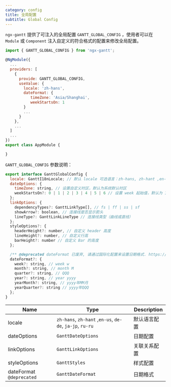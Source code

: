 ```yaml
---
category: config
title: 全局配置
subtitle: Global Config
---
```


`ngx-gantt` 提供了可注入的全局配置 `GANTT_GLOBAL_CONFIG` ，使用者可以在 `Module` 或 `Component` 注入自定义的符合格式的配置来修改全局配置。

```javascript
import { GANTT_GLOBAL_CONFIG } from 'ngx-gantt';

@NgModule({
  ...
  providers: [
    {
      provide: GANTT_GLOBAL_CONFIG,
      useValue: {
        locale: 'zh-hans',
        dateFormat: {
           timeZone: 'Asia/Shanghai',
           weekStartsOn: 1
        }
        ...
      }
    },
    ...
  ]
  ...
})
export class AppModule {

}

```

`GANTT_GLOBAL_CONFIG` 参数说明：

```javascript
export interface GanttGlobalConfig {
  locale: GanttI18nLocale; // 默认 locale 可选语言：zh-hans, zh-hant ,en-us, de-de, ja-jp, ru-ru
  dateOptions: {
    timeZone: string, // 设置自定义时区，默认为系统默认时区
    weekStartsOn?: 0 | 1 | 2 | 3 | 4 | 5 | 6 // 设置 week 起始值，默认为 1
  };
  linkOptions: {
    dependencyTypes?: GanttLinkType[], // fs | ff | ss | sf
    showArrow?: boolean, // 连接线是否显示箭头
    lineType?: GanttLinkLineType // 连接线类型（曲线或直线）
  };
  styleOptions?: {
    headerHeight?: number, // 自定义 header 高度
    lineHeight?: number, // 自定义行高
    barHeight?: number // 自定义 Bar 的高度
  };

  /** @deprecated dateFormat 已废弃, 请通过国际化配置来设置日期格式. https://worktile.github.io/ngx-gantt/guides/configuration/i18n */
  dateFormat?: {
    week?: string, // week w
    month?: string, // month M
    quarter?: string, // QQQ
    year?: string, // year yyyy
    yearMonth?: string, // yyyy年MM月
    yearQuarter?: string // yyyy年QQQ
  };
}
```

| Name                     | Type                                                     | Description  |
| ------------------------ | -------------------------------------------------------- | ------------ |
| locale                   | `zh-hans`, `zh-hant` ,`en-us`, `de-de`, `ja-jp`, `ru-ru` | 默认语言配置 |
| dateOptions              | `GanttDateOptions`                                       | 日期配置     |
| linkOptions              | `GanttLinkOptions`                                       | 关联关系配置 |
| styleOptions             | `GanttStyles`                                            | 样式配置     |
| dateFormat `@deprecated` | `GanttDateFormat`                                        | 日期格式     |
